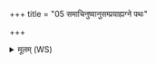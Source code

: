 +++
title = "05 समाचिनुष्वानुसम्प्रयाह्यग्ने पथः"

+++
<details><summary>मूलम् (WS)</summary>

समाचिनुष्वानुसम्प्रयाह्यग्ने पथः कल्पय देवयानान् ।  
एभिः सुकृतैरनु प्रगेष्म यज्ञं नाके तिष्ठन्तमधि सप्तरश्मा ॥ ६ ॥
</details>